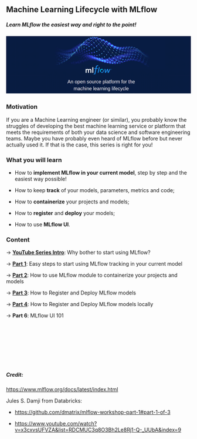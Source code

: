 ## Machine Learning Lifecycle with MLflow
##### Learn MLflow the easiest way and right to the point!
<img src="https://raw.githubusercontent.com/Isaac4real/MLflow_Experiment/master/Part1-%20MLflow%20Tracking/Images/MLflow.png" width="1000">


### Motivation
If you are a Machine Learning engineer (or similar), you probably know the struggles of
developing the best machine learning service or platform that meets the requirements of
 both your data science and software engineering teams. Maybe you have probably even heard 
 of MLflow before but never actually used it. If that is the case, this series is right for you! 

### What you will learn
* How to **implement MLflow in your current model**, 
step by step and the easiest way possible!

* How to keep **track** of your models, parameters, metrics and code;

* How to **containerize** your projects and models;

* How to **register** and **deploy** your models;

* How to use **MLflow UI**.

### Content
-> **[YouTube Series Intro]()**: Why bother to start using MLflow?

-> **[Part 1](https://github.com/Isaac4real/MLflow_Experiment/tree/master/Part1-%20MLflow%20Tracking)**: Easy steps to start using MLflow tracking in your current model

-> **[Part 2](https://github.com/Isaac4real/MLflow_Experiment/tree/master/Part2-%20MLflow%20Projects%26Models)**: How to use MLflow module to containerize your projects and models

-> **[Part 3](https://github.com/Isaac4real/MLflow_Experiment/tree/master/Part3-%20MLflow%20Registry)**: How to Register and Deploy MLflow models

-> **[Part 4](https://github.com/Isaac4real/MLflow_Experiment/tree/master/Part4-%20MLflow%20Registry_locally)**: How to Register and Deploy MLflow models locally

-> **Part 6**: MLflow UI 101


&nbsp;

&nbsp;

&nbsp; 

&nbsp; 


##### Credit:

https://www.mlflow.org/docs/latest/index.html

Jules S. Damji from Databricks:

* https://github.com/dmatrix/mlflow-workshop-part-1#part-1-of-3

* https://www.youtube.com/watch?v=x3cxvsUFVZA&list=RDCMUC3q8O3Bh2Le8Rj1-Q-_UUbA&index=9
